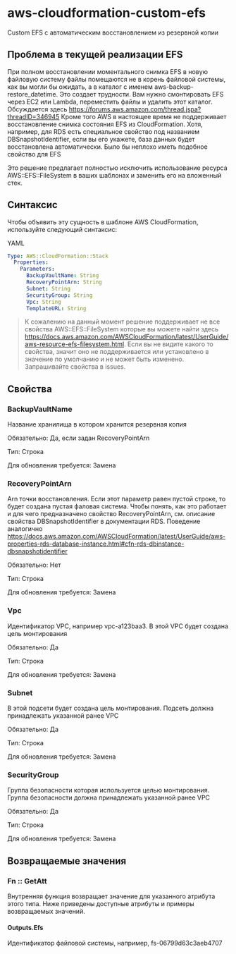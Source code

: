 # aws-cloudformation-custom-efs
Custom EFS с автоматическим восстановлением из резервной копии

## Проблема в текущей реализации EFS
При полном восстановлении моментального снимка EFS в новую файловую систему файлы помещаются не в корень файловой системы, как вы могли бы ожидать, а в каталог с именем aws-backup-restore_datetime.
Это создает трудности. Вам нужно смонтировать EFS через EC2 или Lambda, переместить файлы и удалить этот каталог. Обсуждается здесь https://forums.aws.amazon.com/thread.jspa?threadID=346945
Кроме того AWS в настоящее время не поддерживает восстановление снимка состояния EFS из CloudFormation. Хотя, например, для RDS есть специальное свойство под названием DBSnapshotIdentifier, если вы его укажете, база данных будет восстановлена ​​автоматически. Было бы неплохо иметь подобное свойство для EFS

Это решение предлагает полностью исключить использование ресурса AWS::EFS::FileSystem в ваших шаблонах и заменить его на вложенный стек. 

 

## Синтаксис
Чтобы объявить эту сущность в шаблоне AWS CloudFormation, используйте следующий синтаксис:

YAML
``` yaml
Type: AWS::CloudFormation::Stack
  Properties:
    Parameters:
      BackupVaultName: String
      RecoveryPointArn: String
      Subnet: String
      SecurityGroup: String
      Vpc: String
      TemplateURL: String
```
> К сожалению на данный момент решение поддерживает не все свойства AWS::EFS::FileSystem которые вы можете найти здесь https://docs.aws.amazon.com/AWSCloudFormation/latest/UserGuide/aws-resource-efs-filesystem.html. Если вы не видите какого то свойства, значит оно не поддерживается или установлено в значение по умолчанию и не может быть изменено. Запрашивайте свойства в issues.

## Свойства

### BackupVaultName 
Название хранилища в котором хранится резервная копия

Обязательно: Да, если задан RecoveryPointArn

Тип: Строка

Для обновления требуется: Замена

### RecoveryPointArn 
Arn точки восстановления. Если этот параметр равен пустой строке, то будет создана пустая фаловая система.
Чтобы понять, как это работает и для чего предназначено свойство RecoveryPointArn, см. описание свойства DBSnapshotIdentifier в документации RDS. Поведение аналогично
https://docs.aws.amazon.com/AWSCloudFormation/latest/UserGuide/aws-properties-rds-database-instance.html#cfn-rds-dbinstance-dbsnapshotidentifier

Обязательно: Нет

Тип: Строка

Для обновления требуется: Замена

### Vpc
Идентификатор VPC, например vpc-a123baa3. В этой VPC будет создана цель монтирования

Обязательно: Да

Тип: Строка

Для обновления требуется: Замена

### Subnet 
В этой подсети будет создана цель монтирования. Подсеть должна принадлежать указанной ранее VPC 

Обязательно: Да

Тип: Строка

Для обновления требуется: Замена

### SecurityGroup 
Группа безопасности которая используется целью монтирования. Группа безопасности должна принадлежать указанной ранее VPC 

Обязательно: Да

Тип: Строка

Для обновления требуется: Замена

## Возвращаемые значения

### Fn :: GetAtt
Внутренняя функция возвращает значение для указанного атрибута этого типа. Ниже приведены доступные атрибуты и примеры возвращаемых значений.

#### Outputs.Efs
Идентификатор файловой системы, например, fs-06799d63c3aeb4707


